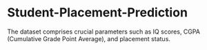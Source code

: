 # Student-Placement-Prediction
The dataset comprises crucial parameters such as IQ scores, CGPA (Cumulative Grade Point Average), and placement status.
